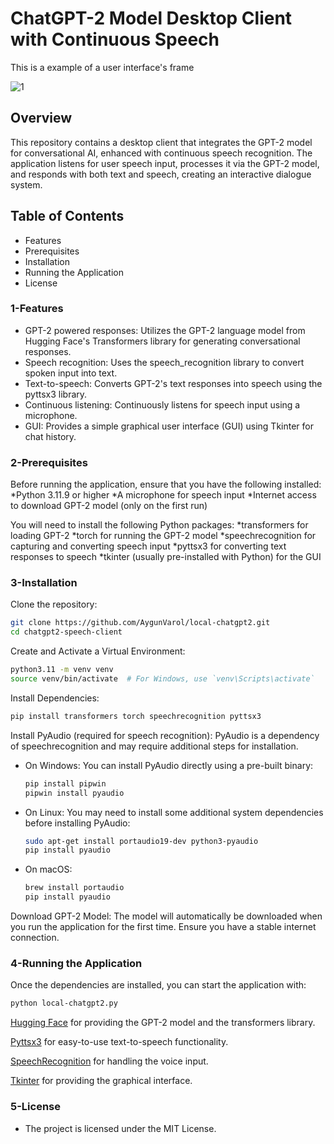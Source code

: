 # ChatGPT-2 Model Desktop Client with Continuous Speech

This is a example of a user interface's frame

![1](https://github.com/user-attachments/assets/56f06bb6-24f5-4a54-b9df-70bc474f8efa)

## Overview
This repository contains a desktop client that integrates the GPT-2 model for conversational AI, enhanced with continuous speech recognition. The application listens for user speech input, processes it via the GPT-2 model, and responds with both text and speech, creating an interactive dialogue system.

## Table of Contents
- Features
- Prerequisites
- Installation
- Running the Application
- License

### 1-Features
* GPT-2 powered responses: Utilizes the GPT-2 language model from Hugging Face's Transformers library for generating conversational responses.
* Speech recognition: Uses the speech_recognition library to convert spoken input into text.
* Text-to-speech: Converts GPT-2's text responses into speech using the pyttsx3 library.
* Continuous listening: Continuously listens for speech input using a microphone.
* GUI: Provides a simple graphical user interface (GUI) using Tkinter for chat history.

### 2-Prerequisites
Before running the application, ensure that you have the following installed:
*Python 3.11.9 or higher
*A microphone for speech input
*Internet access to download GPT-2 model (only on the first run)

You will need to install the following Python packages:
*transformers for loading GPT-2
*torch for running the GPT-2 model
*speechrecognition for capturing and converting speech input
*pyttsx3 for converting text responses to speech
*tkinter (usually pre-installed with Python) for the GUI

### 3-Installation
Clone the repository:
```bash
git clone https://github.com/AygunVarol/local-chatgpt2.git
cd chatgpt2-speech-client
```
Create and Activate a Virtual Environment:
```bash
python3.11 -m venv venv
source venv/bin/activate  # For Windows, use `venv\Scripts\activate`
```
Install Dependencies:
```bash
pip install transformers torch speechrecognition pyttsx3
```
Install PyAudio (required for speech recognition):
PyAudio is a dependency of speechrecognition and may require additional steps for installation.
  - On Windows: You can install PyAudio directly using a pre-built binary:
    ```bash
    pip install pipwin
    pipwin install pyaudio
    ```
  - On Linux: You may need to install some additional system dependencies before installing PyAudio:
    ```bash
    sudo apt-get install portaudio19-dev python3-pyaudio
    pip install pyaudio
    ```
  - On macOS:
    ```bash
    brew install portaudio
    pip install pyaudio
    ```
Download GPT-2 Model:
The model will automatically be downloaded when you run the application for the first time. Ensure you have a stable internet connection.

### 4-Running the Application
Once the dependencies are installed, you can start the application with:
```bash
python local-chatgpt2.py
```

[Hugging Face](https://huggingface.co/) for providing the GPT-2 model and the transformers library.

[Pyttsx3](https://pypi.org/project/pyttsx3/) for easy-to-use text-to-speech functionality.

[SpeechRecognition](https://pypi.org/project/SpeechRecognition/) for handling the voice input.

[Tkinter](https://wiki.python.org/moin/TkInter) for providing the graphical interface.

### 5-License
   - The project is licensed under the MIT License.
    

